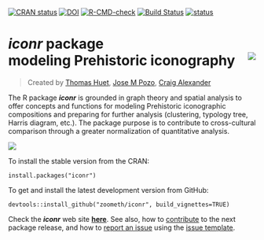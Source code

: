 [![CRAN status](https://www.r-pkg.org/badges/version/iconr)](https://CRAN.R-project.org/package=iconr)
[![DOI](https://zenodo.org/badge/DOI/10.5281/zenodo.4767529.svg)](https://doi.org/10.5281/zenodo.4767529)
[![R-CMD-check](https://github.com/zoometh/iconr/workflows/R-CMD-check/badge.svg)](https://github.com/zoometh/iconr/actions) [![Build Status](https://travis-ci.org/zoometh/iconr.svg?branch=master)](https://travis-ci.org/zoometh/iconr)
[![status](https://joss.theoj.org/papers/e68e041e66a613918f76bf43db3f8b02/status.svg)](https://joss.theoj.org/papers/e68e041e66a613918f76bf43db3f8b02)
          
# ***iconr*** package <br> modeling Prehistoric iconography <img src="man/figures/iconr_logo.png" align="right"/>
> Created by [Thomas Huet](mailto:thomashuet7@gmail.com), [Jose M Pozo](mailto:josmpozo@gmail.com), [Craig Alexander](mailto:craiga304@gmail.com)
  
  
The R package ***iconr*** is grounded in graph theory and spatial analysis to offer concepts and functions for modeling Prehistoric iconographic compositions and preparing for further analysis (clustering, typology tree, Harris diagram, etc.). The package purpose is to contribute to cross-cultural comparison through a greater normalization of quantitative analysis.   
  
  
<img src="man/figures/solana_256colours.png" align="center"/>
  
  
To install the stable version from the CRAN:

```
install.packages("iconr")
```

To get and install the latest development version from GitHub:

```
devtools::install_github("zoometh/iconr", build_vignettes=TRUE)
```

Check the ***iconr*** web site [**here**](https://zoometh.github.io/iconr/articles/index.html). See also, how to [contribute](.github/CONTRIBUTING.md) to the next package release, and how to [report an issue](https://github.com/zoometh/iconr/issues) using the [issue template](.github/ISSUE_TEMPLATE.md).

